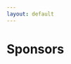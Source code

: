```yaml
---
layout: default
---
```


# Sponsors

<!-- <table cellspacing="0" cellpadding="0" style="border-collapse: collapse;">
    <tr>
        <td style="text-align: center; border: none;"><img src="https://github.com/llm-efficiency-challenge/llm-efficiency-challenge.github.io/assets/3282513/de167238-c2b8-4b6d-9fbe-4a8cc10df6d7" width="150"></td>
        <td style="border: none;"><img src="https://github.com/llm-efficiency-challenge/llm-efficiency-challenge.github.io/assets/3282513/46170364-fc09-42be-90e8-b95fa715916d" width="300"></td>
        <td style="border: none;"><img src="https://github.com/llm-efficiency-challenge/llm-efficiency-challenge.github.io/assets/3282513/15df0ad7-f14e-48b0-981c-edc6875f59cd" width="300"></td>
    </tr>
    <tr>
                <td style="border: none;"><img src="https://github.com/llm-efficiency-challenge/llm-efficiency-challenge.github.io/assets/3282513/7185238e-b21c-4d82-91f3-86d3465523db" width="300"></td>
        <td style="border: none;"><img src="https://github.com/llm-efficiency-challenge/llm-efficiency-challenge.github.io/assets/3282513/c227bd00-a396-49a5-928c-1d40482508a8" width="300"></td>
        <td style="border: none;"></td>
    </tr>
</table>

## Special Thanks

* Stanford for creating and supporting HELM
* Weights and Biases for promoting our competition in their LLM finetuning course
* Greg Bowyer for donating 4090 GPUs for our eval infra -->

